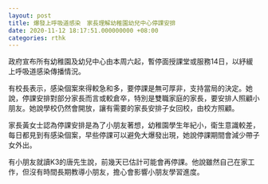 ```yaml
---
layout: post
title: 爆發上呼吸道感染　家長理解幼稚園幼兒中心停課安排　
date: 2020-11-12 18:17:51.000000000 +08:00
categories: rthk
---
```


政府宣布所有幼稚園及幼兒中心由本周六起，暫停面授課堂或服務14日，以紓緩上呼吸道感染傳播情況。 

有校長表示，感染個案來得較急和多，要停課是無可厚非，支持當局的決定。她說，停課安排對部分家長而言或較倉卒，特別是雙職家庭的家長，要安排人照顧小朋友。她說學校仍然會開放，讓有需要的家長安排子女回校，由校方照顧。 

家長黃女士認為停課安排是為了小朋友著想，幼稚園學生年紀小，衛生意識較差，每日都見到有感染個案，早些停課可以避免大爆發出現，她說停課期間會減少帶子女外出。 

有小朋友就讀K3的唐先生說，前幾天已估計可能會再停課。他說雖然自己在家工作，但沒有時間長期教導小朋友，擔心會影響小朋友學習進度。
